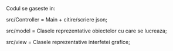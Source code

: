 Codul se gaseste in:

src/Controller = Main + citire/scriere json;

src/model = Clasele reprezentative obiectelor cu care se lucreaza;

src/view = Clasele reprezentative interfetei grafice;
